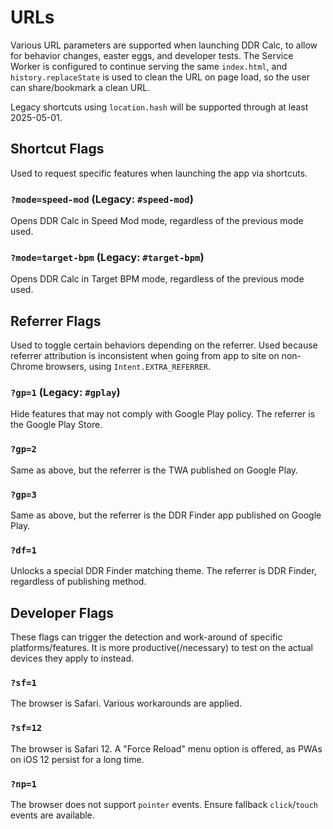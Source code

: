 # URLs
Various URL parameters are supported when launching DDR Calc, to allow for behavior changes, easter eggs, and
developer tests. The Service Worker is configured to continue serving the same `index.html`, and `history.replaceState`
is used to clean the URL on page load, so the user can share/bookmark a clean URL.

Legacy shortcuts using `location.hash` will be supported through at least 2025-05-01.


## Shortcut Flags
Used to request specific features when launching the app via shortcuts.

### `?mode=speed-mod` (Legacy: `#speed-mod`)
Opens DDR Calc in Speed Mod mode, regardless of the previous mode used.

### `?mode=target-bpm` (Legacy: `#target-bpm`)
Opens DDR Calc in Target BPM mode, regardless of the previous mode used.


## Referrer Flags
Used to toggle certain behaviors depending on the referrer.
Used because referrer attribution is inconsistent when going from app to site
on non-Chrome browsers, using `Intent.EXTRA_REFERRER`.

### `?gp=1` (Legacy: `#gplay`)
Hide features that may not comply with Google Play policy. The referrer is the Google Play Store.
### `?gp=2`
Same as above, but the referrer is the TWA published on Google Play.
### `?gp=3`
Same as above, but the referrer is the DDR Finder app published on Google Play.

### `?df=1`
Unlocks a special DDR Finder matching theme. The referrer is DDR Finder, regardless of publishing method.


## Developer Flags
These flags can trigger the detection and work-around of specific platforms/features.
It is more productive(/necessary) to test on the actual devices they apply to instead.

### `?sf=1`
The browser is Safari. Various workarounds are applied.
### `?sf=12`
The browser is Safari 12. A "Force Reload" menu option is offered, as PWAs on iOS 12 persist for a long time.
### `?np=1`
The browser does not support `pointer` events. Ensure fallback `click`/`touch` events are available.
